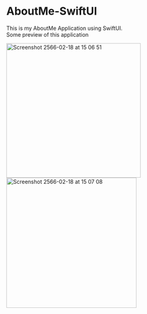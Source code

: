 # AboutMe-SwiftUI
This is my AboutMe Application using SwiftUI. 
<br/>
Some preview of this application

<img width="352" alt="Screenshot 2566-02-18 at 15 06 51" src="https://user-images.githubusercontent.com/57711760/219849902-4641e5ce-5117-4c74-ad3b-ba1f98d7b188.png">
<img width="341" alt="Screenshot 2566-02-18 at 15 07 08" src="https://user-images.githubusercontent.com/57711760/219849803-4cbd9bc4-fdcf-4e29-86fc-2e58f3e50a13.png">
